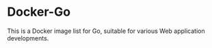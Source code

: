 # Docker-Go
This is a Docker image list for Go, suitable for various Web application developments.  
